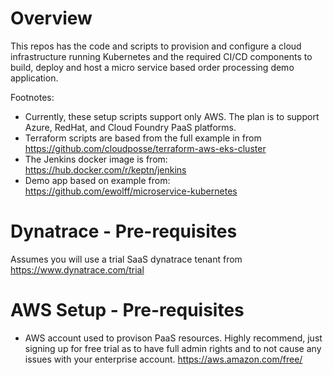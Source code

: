 # Overview

This repos has the code and scripts to provision and configure a cloud infrastructure running Kubernetes and the required CI/CD components to build, deploy and host a micro service based order processing demo application.

Footnotes:
* Currently, these setup scripts support only AWS.  The plan is to support Azure, RedHat, and Cloud Foundry PaaS platforms.
* Terraform scripts are based from the full example in from https://github.com/cloudposse/terraform-aws-eks-cluster
* The Jenkins docker image is from: https://hub.docker.com/r/keptn/jenkins
* Demo app based on example from: https://github.com/ewolff/microservice-kubernetes

# Dynatrace - Pre-requisites

Assumes you will use a trial SaaS dynatrace tenant from https://www.dynatrace.com/trial 

# AWS Setup - Pre-requisites

* AWS account used to provison PaaS resources.  Highly recommend, just signing up for free trial as to have full admin rights and to not cause any issues with your enterprise account.  https://aws.amazon.com/free/

